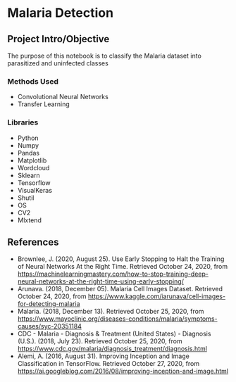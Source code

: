 # Malaria Detection

## Project Intro/Objective
The purpose of this notebook is to classify the Malaria dataset into parasitized and uninfected classes

### Methods Used
* Convolutional Neural Networks
* Transfer Learning

### Libraries
* Python
* Numpy
* Pandas
* Matplotlib
* Wordcloud
* Sklearn
* Tensorflow
* VisualKeras
* Shutil
* OS
* CV2
* Mlxtend

## References
* Brownlee, J. (2020, August 25). Use Early Stopping to Halt the Training of Neural Networks At the Right Time. Retrieved October 24, 2020, from https://machinelearningmastery.com/how-to-stop-training-deep-neural-networks-at-the-right-time-using-early-stopping/
* Arunava. (2018, December 05). Malaria Cell Images Dataset. Retrieved October 24, 2020, from https://www.kaggle.com/iarunava/cell-images-for-detecting-malaria
* Malaria. (2018, December 13). Retrieved October 25, 2020, from https://www.mayoclinic.org/diseases-conditions/malaria/symptoms-causes/syc-20351184
* CDC - Malaria - Diagnosis &amp; Treatment (United States) - Diagnosis (U.S.). (2018, July 23). Retrieved October 25, 2020, from https://www.cdc.gov/malaria/diagnosis_treatment/diagnosis.html
* Alemi, A. (2016, August 31). Improving Inception and Image Classification in TensorFlow. Retrieved October 27, 2020, from https://ai.googleblog.com/2016/08/improving-inception-and-image.html
